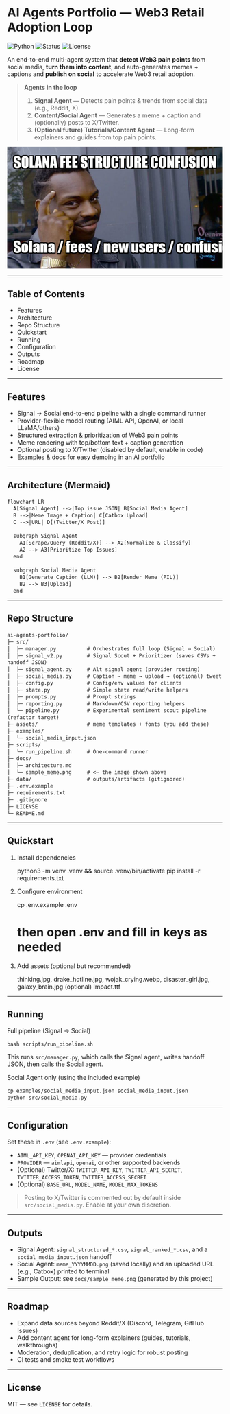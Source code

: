 # AI Agents Portfolio — Web3 Retail Adoption Loop

![Python](https://img.shields.io/badge/Python-3.12-blue.svg)
![Status](https://img.shields.io/badge/Status-MVP-orange.svg)
![License](https://img.shields.io/badge/License-MIT-green.svg)


An end-to-end multi-agent system that **detect Web3 pain points** from social media, **turn them into content**, and auto-generates memes + captions and **publish on social** to accelerate Web3 retail adoption.

> **Agents in the loop**
> 1) **Signal Agent** — Detects pain points & trends from social data (e.g., Reddit, X).
> 2) **Content/Social Agent** — Generates a meme + caption and (optionally) posts to X/Twitter.
> 3) **(Optional future) Tutorials/Content Agent** — Long-form explainers and guides from top pain points.

![Sample Output Meme](docs/sample_meme.png)

---

## Table of Contents
- Features
- Architecture
- Repo Structure
- Quickstart
- Running
- Configuration
- Outputs
- Roadmap
- License

---

## Features
- Signal → Social end-to-end pipeline with a single command runner
- Provider-flexible model routing (AIML API, OpenAI, or local LLaMA/others)
- Structured extraction & prioritization of Web3 pain points
- Meme rendering with top/bottom text + caption generation
- Optional posting to X/Twitter (disabled by default, enable in code)
- Examples & docs for easy demoing in an AI portfolio

---

## Architecture (Mermaid)

    flowchart LR
      A[Signal Agent] -->|Top issue JSON| B[Social Media Agent]
      B -->|Meme Image + Caption| C[Catbox Upload]
      C -->|URL| D[(Twitter/X Post)]
      
      subgraph Signal Agent
        A1[Scrape/Query (Reddit/X)] --> A2[Normalize & Classify]
        A2 --> A3[Prioritize Top Issues]
      end

      subgraph Social Media Agent
        B1[Generate Caption (LLM)] --> B2[Render Meme (PIL)]
        B2 --> B3[Upload]
      end

---

## Repo Structure

    ai-agents-portfolio/
    ├─ src/
    │  ├─ manager.py          # Orchestrates full loop (Signal → Social)
    │  ├─ signal_v2.py        # Signal Scout + Prioritizer (saves CSVs + handoff JSON)
    │  ├─ signal_agent.py     # Alt signal agent (provider routing)
    │  ├─ social_media.py     # Caption → meme → upload → (optional) tweet
    │  ├─ config.py           # Config/env values for clients
    │  ├─ state.py            # Simple state read/write helpers
    │  ├─ prompts.py          # Prompt strings
    │  ├─ reporting.py        # Markdown/CSV reporting helpers
    │  └─ pipeline.py         # Experimental sentiment scout pipeline (refactor target)
    ├─ assets/                # meme templates + fonts (you add these)
    ├─ examples/
    │  └─ social_media_input.json
    ├─ scripts/
    │  └─ run_pipeline.sh     # One-command runner
    ├─ docs/
    │  ├─ architecture.md
    │  └─ sample_meme.png     # <— the image shown above
    ├─ data/                  # outputs/artifacts (gitignored)
    ├─ .env.example
    ├─ requirements.txt
    ├─ .gitignore
    ├─ LICENSE
    └─ README.md

---

## Quickstart

1) Install dependencies

    python3 -m venv .venv && source .venv/bin/activate
    pip install -r requirements.txt

2) Configure environment

    cp .env.example .env
    # then open .env and fill in keys as needed

3) Add assets (optional but recommended)

    thinking.jpg, drake_hotline.jpg, wojak_crying.webp, disaster_girl.jpg, galaxy_brain.jpg
    (optional) Impact.ttf

---

## Running

Full pipeline (Signal → Social)

    bash scripts/run_pipeline.sh

This runs `src/manager.py`, which calls the Signal agent, writes handoff JSON, then calls the Social agent.

Social Agent only (using the included example)

    cp examples/social_media_input.json social_media_input.json
    python src/social_media.py

---

## Configuration

Set these in `.env` (see `.env.example`):
- `AIML_API_KEY`, `OPENAI_API_KEY` — provider credentials
- `PROVIDER` — `aimlapi`, `openai`, or other supported backends
- (Optional) Twitter/X: `TWITTER_API_KEY`, `TWITTER_API_SECRET`, `TWITTER_ACCESS_TOKEN`, `TWITTER_ACCESS_SECRET`
- (Optional) `BASE_URL`, `MODEL_NAME`, `MODEL_MAX_TOKENS`

> Posting to X/Twitter is commented out by default inside `src/social_media.py`. Enable at your own discretion.

---

## Outputs

- Signal Agent: `signal_structured_*.csv`, `signal_ranked_*.csv`, and a `social_media_input.json` handoff
- Social Agent: `meme_YYYYMMDD.png` (saved locally) and an uploaded URL (e.g., Catbox) printed to terminal
- Sample Output: see `docs/sample_meme.png` (generated by this project)

---

## Roadmap
- Expand data sources beyond Reddit/X (Discord, Telegram, GitHub Issues)
- Add content agent for long-form explainers (guides, tutorials, walkthroughs)
- Moderation, deduplication, and retry logic for robust posting
- CI tests and smoke test workflows

---

## License
MIT — see `LICENSE` for details.
